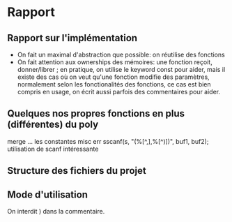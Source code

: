 # Rapport

## Rapport sur l'implémentation

- On fait un maximal d'abstraction que possible: on réutilise des fonctions
- On fait attention aux ownerships des mémoires: une fonction reçoit, donner/librer
  ; en pratique, on utilise le keyword const pour aider, mais il existe des cas où on veut qu'une fonction modifie des paramètres,
  normalement selon les fonctionalités des fonctions, ce cas est bien compris en usage, on écrit aussi parfois des commentaires
  pour aider.

## Quelques nos propres fonctions en plus (différentes) du poly

merge
...
les constantes
misc
err
sscanf(s, "(%[^,],%[^)])", buf1, buf2); utilisation de scanf intéressante

## Structure des fichiers du projet

## Mode d'utilisation

On interdit ) dans la commentaire.
